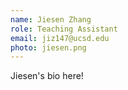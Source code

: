 ```yaml
---
name: Jiesen Zhang
role: Teaching Assistant
email: jiz147@ucsd.edu
photo: jiesen.png
---
```


Jiesen's bio here!
